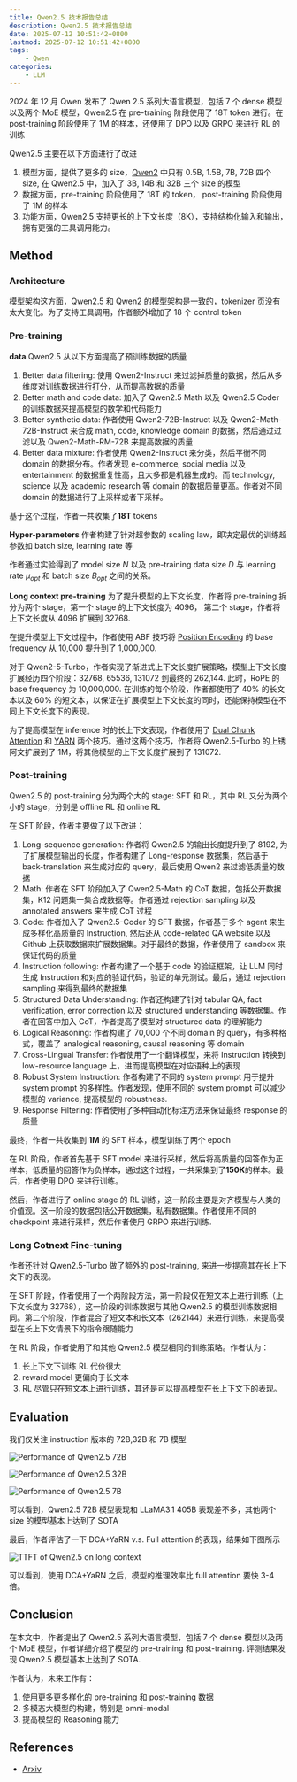 ```yaml
---
title: Qwen2.5 技术报告总结
description: Qwen2.5 技术报告总结
date: 2025-07-12 10:51:42+0800
lastmod: 2025-07-12 10:51:42+0800
tags: 
    - Qwen
categories:
    - LLM 
---
```



2024 年 12 月 Qwen 发布了 Qwen 2.5 系列大语言模型，包括 7 个 dense 模型以及两个 MoE 模型，Qwen2.5 在 pre-training 阶段使用了 18T token 进行。在 post-training 阶段使用了 1M 的样本，还使用了 DPO 以及 GRPO 来进行 RL 的训练

Qwen2.5 主要在以下方面进行了改进

1. 模型方面，提供了更多的 size，[Qwen2](https://maosong.website/p/qwen2-%E6%8A%80%E6%9C%AF%E6%8A%A5%E5%91%8A%E6%80%BB%E7%BB%93/) 中只有 0.5B, 1.5B, 7B, 72B 四个 size, 在 Qwen2.5 中，加入了 3B, 14B 和 32B 三个 size 的模型
2. 数据方面，pre-training 阶段使用了 18T 的 token， post-training 阶段使用了 1M 的样本
3. 功能方面，Qwen2.5 支持更长的上下文长度（8K），支持结构化输入和输出，拥有更强的工具调用能力。

## Method

### Architecture

模型架构这方面，Qwen2.5 和 Qwen2 的模型架构是一致的，tokenizer 页没有太大变化。为了支持工具调用，作者额外增加了 18 个 control token

### Pre-training

**data**
Qwen2.5 从以下方面提高了预训练数据的质量

1. Better data filtering: 使用 Qwen2-Instruct 来过滤掉质量的数据，然后从多维度对训练数据进行打分，从而提高数据的质量
2. Better math and code data: 加入了 Qwen2.5 Math 以及 Qwen2.5 Coder 的训练数据来提高模型的数学和代码能力
3. Better synthetic data: 作者使用 Qwen2-72B-Instruct 以及 Qwen2-Math-72B-Instruct 来合成 math, code, knowledge domain 的数据，然后通过过滤以及 Qwen2-Math-RM-72B 来提高数据的质量
4. Better data mixture: 作者使用 Qwen2-Instruct 来分类，然后平衡不同 domain 的数据分布。作者发现 e-commerce, social media 以及 entertainment 的数据重复性高，且大多都是机器生成的。而 technology, science 以及 academic research 等 domain 的数据质量更高。作者对不同 domain 的数据进行了上采样或者下采样。

基于这个过程，作者一共收集了**18T** tokens

**Hyper-parameters**
作者构建了针对超参数的 scaling law，即决定最优的训练超参数如 batch size, learning rate 等

作者通过实验得到了 model size $N$ 以及 pre-training data size $D$ 与 learning rate $\mu_{opt}$ 和 batch size $B_{opt}$ 之间的关系。

**Long context pre-training**
为了提升模型的上下文长度，作者将 pre-training 拆分为两个 stage，第一个 stage 的上下文长度为 4096， 第二个 stage，作者将上下文长度从 4096 扩展到 32768.

在提升模型上下文过程中，作者使用 ABF 技巧将 [Position Encoding](https://maosong.website/p/position-encoding%E6%80%BB%E7%BB%93/) 的 base frequency 从 10,000 提升到了 1,000,000.

对于 Qwen2-5-Turbo，作者实现了渐进式上下文长度扩展策略，模型上下文长度扩展经历四个阶段：32768, 65536, 131072 到最终的 262,144. 此时，RoPE 的 base frequency 为 10,000,000. 在训练的每个阶段，作者都使用了 40% 的长文本以及 60% 的短文本，以保证在扩展模型上下文长度的同时，还能保持模型在不同上下文长度下的表现。

为了提高模型在 inference 时的长上下文表现，作者使用了 [Dual Chunk Attention](https://maosong.website/p/qwen1.5%E6%8A%80%E6%9C%AF%E6%8A%A5%E5%91%8A%E6%80%BB%E7%BB%93/) 和 [YARN](https://maosong.website/p/yarn%E5%AD%A6%E4%B9%A0%E7%AC%94%E8%AE%B0/) 两个技巧。通过这两个技巧，作者将 Qwen2.5-Turbo 的上锈阿文扩展到了 1M，将其他模型的上下文长度扩展到了 131072.

### Post-training

Qwen2.5 的 post-training 分为两个大的 stage: SFT 和 RL，其中 RL 又分为两个小的 stage，分别是 offline RL 和 online RL

在 SFT 阶段，作者主要做了以下改进：

1. Long-sequence generation: 作者将 Qwen2.5 的输出长度提升到了 8192, 为了扩展模型输出的长度，作者构建了 Long-response 数据集，然后基于 back-translation 来生成对应的 query，最后使用 Qwen2 来过滤低质量的数据
2. Math: 作者在 SFT 阶段加入了 Qwen2.5-Math 的 CoT 数据，包括公开数据集，K12 问题集一集合成数据等。作者通过 rejection sampling 以及 annotated answers 来生成 CoT 过程
3. Code: 作者加入了 Qwen2.5-Coder 的 SFT 数据，作者基于多个 agent 来生成多样化高质量的 Instruction, 然后还从 code-related QA website 以及 Github 上获取数据来扩展数据集。对于最终的数据，作者使用了 sandbox 来保证代码的质量
4. Instruction following: 作者构建了一个基于 code 的验证框架，让 LLM 同时生成 Instruction 和对应的验证代码，验证的单元测试。最后，通过 rejection sampling 来得到最终的数据集
5. Structured Data Understanding: 作者还构建了针对 tabular QA, fact verification, error correction 以及 structured understanding 等数据集。作者在回答中加入 CoT，作者提高了模型对 structured data 的理解能力
6. Logical Reasoning: 作者构建了 70,000 个不同 domain 的 query，有多种格式，覆盖了 analogical reasoning, causal reasoning 等 domain
7. Cross-Lingual Transfer: 作者使用了一个翻译模型，来将 Instruction 转换到 low-resource language 上，进而提高模型在对应语种上的表现
8. Robust System Instruction: 作者构建了不同的 system prompt 用于提升 system prompt 的多样性。作者发现，使用不同的 system prompt 可以减少模型的 variance, 提高模型的 robustness.
9. Response Filtering: 作者使用了多种自动化标注方法来保证最终 response 的质量

最终，作者一共收集到 **1M** 的 SFT 样本，模型训练了两个 epoch

在 RL 阶段，作者首先基于 SFT model 来进行采样，然后将高质量的回答作为正样本，低质量的回答作为负样本，通过这个过程，一共采集到了**150K**的样本。最后，作者使用 DPO 来进行训练。

然后，作者进行了 online stage 的 RL 训练，这一阶段主要是对齐模型与人类的价值观。这一阶段的数据包括公开数据集，私有数据集。作者使用不同的 checkpoint 来进行采样，然后作者使用 GRPO 来进行训练.

### Long Cotnext Fine-tuning

作者还针对 Qwen2.5-Turbo 做了额外的 post-training, 来进一步提高其在长上下文下的表现。

在 SFT 阶段，作者使用了一个两阶段方法，第一阶段仅在短文本上进行训练（上下文长度为 32768），这一阶段的训练数据与其他 Qwen2.5 的模型训练数据相同。第二个阶段，作者混合了短文本和长文本（262144）来进行训练，来提高模型在长上下文情景下的指令跟随能力

在 RL 阶段，作者使用了和其他 Qwen2.5 模型相同的训练策略。作者认为：

1. 长上下文下训练 RL 代价很大
2. reward model 更偏向于长文本
3. RL 尽管只在短文本上进行训练，其还是可以提高模型在长上下文下的表现。

## Evaluation

我们仅关注 instruction 版本的 72B,32B 和 7B 模型

![Performance of Qwen2.5 72B](Qwen2_5_72b_instruct_performance.png)

![Performance of Qwen2.5 32B](Qwen2_5_32b_instruct_performance.png)

![Performance of Qwen2.5 7B](Qwen2_5_7b_instruct_performance.png)

可以看到，Qwen2.5 72B 模型表现和 LLaMA3.1 405B 表现差不多，其他两个 size 的模型基本上达到了 SOTA

最后，作者评估了一下 DCA+YaRN v.s. Full attention 的表现，结果如下图所示

![TTFT of Qwen2.5 on long context](Qwen2_5_long_context_TTFT.png)

可以看到，使用 DCA+YaRN 之后，模型的推理效率比 full attention 要快 3-4 倍。

## Conclusion

在本文中，作者提出了 Qwen2.5 系列大语言模型，包括 7 个 dense 模型以及两个 MoE 模型，作者详细介绍了模型的 pre-training 和 post-training. 评测结果发现 Qwen2.5 模型基本上达到了 SOTA.

作者认为，未来工作有：

1. 使用更多更多样化的 pre-training 和 post-training 数据
2. 多模态大模型的构建，特别是 omni-modal
3. 提高模型的 Reasoning 能力

## References

- [Arxiv](http://arxiv.org/abs/2412.15115)
